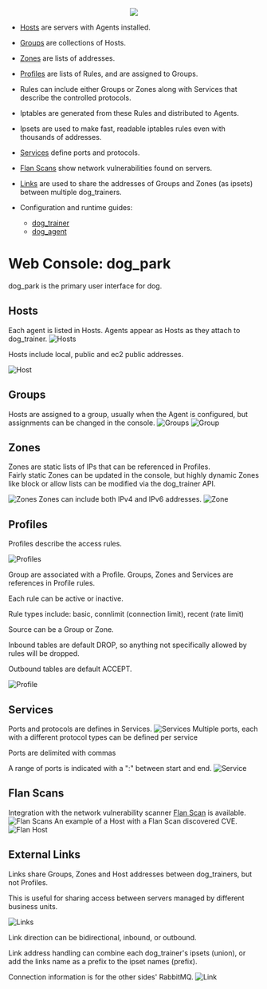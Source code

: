 <p align="center">
  <img src="../../images/dog-segmented-green.network-200x200.png">
</p>

- [Hosts](#hosts) are servers with Agents installed.
- [Groups](#groups) are collections of Hosts.
- [Zones](#zones) are lists of addresses.
- [Profiles](#profiles) are lists of Rules, and are assigned to Groups.
- Rules can include either Groups or Zones along with Services that describe the
  controlled protocols.
- Iptables are generated from these Rules and distributed to Agents.
- Ipsets are used to make fast, readable iptables rules even with thousands of addresses.
- [Services](#services) define ports and protocols.
- [Flan Scans](#flan-scans) show network vulnerabilities found on servers.
- [Links](#external-links) are used to share the addresses of Groups and Zones (as ipsets) between
  multiple dog_trainers.

- Configuration and runtime guides:
    - [dog_trainer](dog_trainer.md)
    - [dog_agent](dog_agent.md)

# Web Console: dog_park

dog_park is the primary user interface for dog.

## Hosts

Each agent is listed in Hosts.  Agents appear as Hosts as they attach to dog_trainer.
![Hosts](images/dog_park-hosts.png)

Hosts include local, public and ec2 public addresses.

![Host](images/dog_park-host.png)

## Groups

Hosts are assigned to a group, usually when the Agent is configured, but assignments can be changed in the console.
![Groups](images/dog_park-groups.png)
![Group](images/dog_park-group.png)

## Zones

Zones are static lists of IPs that can be referenced in Profiles.\
Fairly static Zones can be updated in the console, but highly dynamic Zones like block or allow lists can be modified via the dog_trainer API.

![Zones](images/dog_park-zones.png)
Zones can include both IPv4 and IPv6 addresses.
![Zone](images/dog_park-zone.png)


## Profiles

Profiles describe the access rules.

![Profiles](images/dog_park-profiles.png)

Group are associated with a Profile. Groups, Zones and Services are references in Profile rules.

Each rule can be active or inactive.

Rule types include: basic, connlimit (connection limit), recent (rate limit)

Source can be a Group or Zone.

Inbound tables are default DROP, so anything not specifically allowed by rules will be dropped.

Outbound tables are default ACCEPT.

![Profile](images/dog_park-profile.png)


## Services

Ports and protocols are defines in Services.
![Services](images/dog_park-services.png)
Multiple ports, each with a different protocol types can be defined per service

Ports are delimited with commas

A range of ports is indicated with a ":" between start and end.
![Service](images/dog_park-service.png)


## Flan Scans

Integration with the network vulnerability scanner [Flan Scan](https://github.com/cloudflare/flan) is available.
![Flan Scans](images/dog_park-flan_scans.png)
An example of a Host with a Flan Scan discovered CVE.
![Flan Host](images/dog_park-host-flan.png)


## External Links

Links share Groups, Zones and Host addresses between dog_trainers, but not Profiles.

This is useful for sharing access between servers managed by different business units.

![Links](images/dog_park-links.png)

Link direction can be bidirectional, inbound, or outbound.

Link address handling can combine each dog_trainer's ipsets (union), or add the links name as a prefix to the ipset names (prefix).

Connection information is for the other sides' RabbitMQ.
![Link](images/dog_park-link.png)
